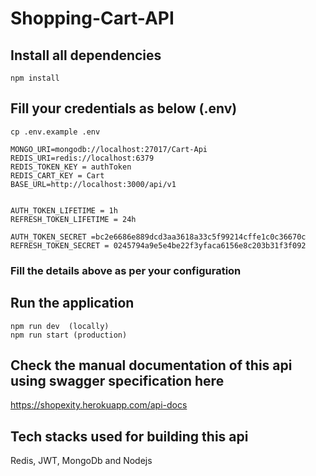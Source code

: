 # Shopping-Cart-API

## Install all dependencies

`npm install`

## Fill your credentials as below (.env)

```
cp .env.example .env

MONGO_URI=mongodb://localhost:27017/Cart-Api
REDIS_URI=redis://localhost:6379
REDIS_TOKEN_KEY = authToken
REDIS_CART_KEY = Cart
BASE_URL=http://localhost:3000/api/v1


AUTH_TOKEN_LIFETIME = 1h
REFRESH_TOKEN_LIFETIME = 24h

AUTH_TOKEN_SECRET =bc2e6686e889dcd3aa3618a33c5f99214cffe1c0c36670c
REFRESH_TOKEN_SECRET = 0245794a9e5e4be22f3yfaca6156e8c203b31f3f092

```

### Fill the details above as per your configuration

## Run the application

```
npm run dev  (locally)
npm run start (production)
```
## Check the manual documentation of this api using swagger specification here
https://shopexity.herokuapp.com/api-docs

## Tech stacks used for building this api
Redis, JWT, MongoDb and Nodejs
